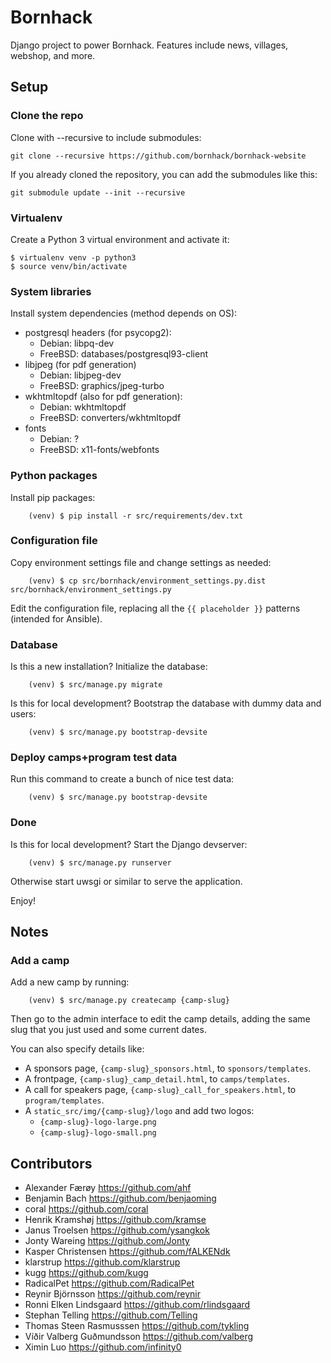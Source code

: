 # Bornhack

Django project to power Bornhack. Features include news, villages, webshop, and more.

## Setup

### Clone the repo
Clone with --recursive to include submodules:

    git clone --recursive https://github.com/bornhack/bornhack-website

If you already cloned the repository, you can add the submodules like this:

    git submodule update --init --recursive

### Virtualenv
Create a Python 3 virtual environment and activate it:
```
$ virtualenv venv -p python3
$ source venv/bin/activate
```

### System libraries
Install system dependencies (method depends on OS):
- postgresql headers (for psycopg2):
  - Debian: libpq-dev
  - FreeBSD: databases/postgresql93-client
- libjpeg (for pdf generation)
  - Debian: libjpeg-dev
  - FreeBSD: graphics/jpeg-turbo
- wkhtmltopdf (also for pdf generation):
  - Debian: wkhtmltopdf
  - FreeBSD: converters/wkhtmltopdf
- fonts
  - Debian: ?
  - FreeBSD: x11-fonts/webfonts

### Python packages
Install pip packages:
```
    (venv) $ pip install -r src/requirements/dev.txt
```

### Configuration file
Copy environment settings file and change settings as needed:
```
    (venv) $ cp src/bornhack/environment_settings.py.dist src/bornhack/environment_settings.py
```

Edit the configuration file, replacing all the ``{{ placeholder }}`` patterns
(intended for Ansible).

### Database
Is this a new installation? Initialize the database:
```
    (venv) $ src/manage.py migrate
```

Is this for local development? Bootstrap the database with dummy data and users:
```
    (venv) $ src/manage.py bootstrap-devsite
```

### Deploy camps+program test data

Run this command to create a bunch of nice test data:

```
    (venv) $ src/manage.py bootstrap-devsite
```


### Done
Is this for local development? Start the Django devserver:
```
    (venv) $ src/manage.py runserver
```

Otherwise start uwsgi or similar to serve the application.

Enjoy!

## Notes

### Add a camp

Add a new camp by running:

```
    (venv) $ src/manage.py createcamp {camp-slug}
```

Then go to the admin interface to edit the camp details, adding the same slug
that you just used and some current dates.

You can also specify details like:

* A sponsors page, `{camp-slug}_sponsors.html`, to `sponsors/templates`.
* A frontpage, `{camp-slug}_camp_detail.html`, to `camps/templates`.
* A call for speakers page, `{camp-slug}_call_for_speakers.html`, to `program/templates`.
* A `static_src/img/{camp-slug}/logo` and add two logos:
    * `{camp-slug}-logo-large.png`
    * `{camp-slug}-logo-small.png`

## Contributors
* Alexander Færøy https://github.com/ahf
* Benjamin Bach https://github.com/benjaoming
* coral https://github.com/coral
* Henrik Kramshøj https://github.com/kramse
* Janus Troelsen https://github.com/ysangkok
* Jonty Wareing https://github.com/Jonty
* Kasper Christensen https://github.com/fALKENdk
* klarstrup https://github.com/klarstrup
* kugg https://github.com/kugg
* RadicalPet https://github.com/RadicalPet
* Reynir Björnsson https://github.com/reynir
* Ronni Elken Lindsgaard https://github.com/rlindsgaard
* Stephan Telling https://github.com/Telling
* Thomas Steen Rasmusssen https://github.com/tykling
* Víðir Valberg Guðmundsson https://github.com/valberg
* Ximin Luo https://github.com/infinity0
